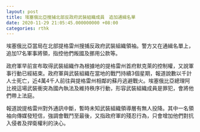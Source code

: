 ```yaml
---
layout: post
title: 埃塞俄比亞搜捕北部反政府武裝組織成員　追加通緝名單
date: 2020-11-29 21:05:45.000000000 +08:00
categories: rthk
---
```


埃塞俄比亞當局在北部提格雷州搜捕反政府武裝組織領袖。警方又在通緝名單上，追加17名軍事將領，指控他們叛國及挪用公款等。

政府軍早前宣布取得武裝組織作為根據地的提格雷州首府默克萊的控制權，又說軍事行動已經結束。政府軍與武裝組織在當地的戰鬥持續3個星期，報道說數以千計人士死亡，近4萬4千人前往與提格雷州相鄰的蘇丹逃避戰火。埃塞俄比亞總理阿比視這場武裝衝突為國內執法及維持秩序行動，形容武裝組織成員是罪犯，會將他們帶上法庭。

報道說提格雷州對外通訊中斷，暫時未知武裝組織領導層有無人投降。其中一名領袖向傳媒發短信，強調會戰鬥至最後，又指政府軍的殘忍行為，只會增加他們對抗入侵者及捍衛權利的決心。
